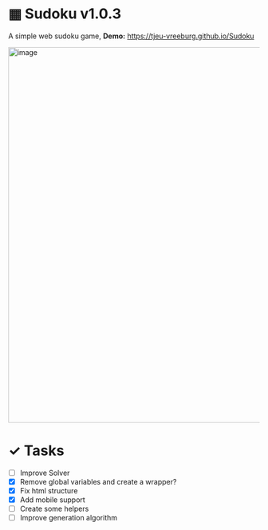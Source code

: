 # ▦ Sudoku v1.0.3
A simple web sudoku game, **Demo:** https://tjeu-vreeburg.github.io/Sudoku

<img width="607" height="754" alt="image" src="https://github.com/user-attachments/assets/53754ce3-c590-479c-a71f-8088f2725f76" />

# ✓ Tasks
- [ ] Improve Solver
- [X] Remove global variables and create a wrapper?
- [X] Fix html structure
- [X] Add mobile support
- [ ] Create some helpers
- [ ] Improve generation algorithm
